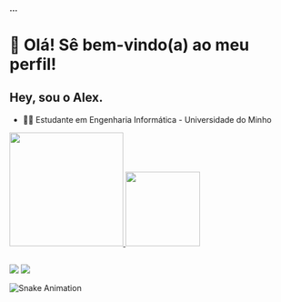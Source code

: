 #### ...
# 👋 Olá! Sê bem-vindo(a) ao meu perfil!
## Hey, sou o Alex.

- 👨‍🎓  Estudante em Engenharia Informática - Universidade do Minho

<div>
<a href="https://github.com/alexaraujosa">
  <img height="200em" src="https://github-readme-stats.vercel.app/api?username=alexaraujosa&show_icons=true&theme=tokyonight&include_all_commits=true&count_private=true"/>
  <img height="131em" src="https://github-readme-stats.vercel.app/api/top-langs/?username=alexaraujosa&layout=compact&langs_count=16&theme=tokyonight"/>
</div>
  
##
  
<div>
  <a href="https://instagram.com/alexaraujosa" target="_blank"><img src="https://img.shields.io/badge/Instagram-E4405F?style=for-the-badge&logo=instagram&logoColor=white" target="_blank"></a>
    <a href="https://steamcommunity.com/id/bloodygii" target="_blank"><img src="https://img.shields.io/badge/Steam-000000?style=for-the-badge&logo=steam&logoColor=white" target="_blank"></a>

  ![Snake Animation](https://github.com/alexaraujosa/alexaraujosa/blob/output/github-contribution-grid-snake.svg)
